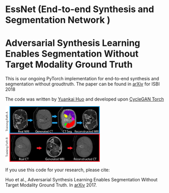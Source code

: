 # EssNet (End-to-end Synthesis and Segmentation Network )
# Adversarial Synthesis Learning Enables Segmentation Without Target Modality Ground Truth

This is our ongoing PyTorch implementation for end-to-end synthesis and segmentation without groudtruth.
The paper can be found in [arXiv](https://arxiv.org/abs/1712.07695) for ISBI 2018

The code was written by [Yuankai Huo](https://sites.google.com/site/yuankaihuo/) and developed upon [CycleGAN Torch](https://github.com/junyanz/CycleGAN)


<img src='imgs/Figure3.jpg' width=300>



If you use this code for your research, please cite:

Huo et al., Adversarial Synthesis Learning Enables Segmentation Without Target Modality Ground Truth.  In [arXiv](https://arxiv.org/abs/1712.07695) 2017.   

